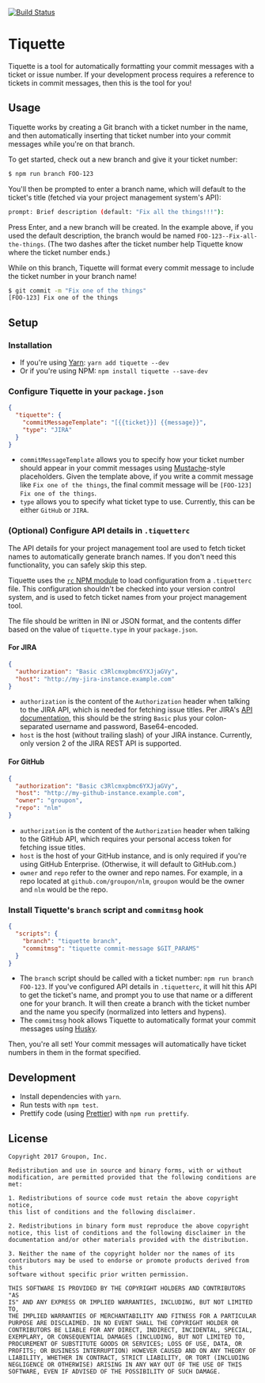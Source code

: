 [![Build Status](https://travis-ci.org/groupon/tiquette.svg?branch=master)](https://travis-ci.org/groupon/tiquette)

# Tiquette

Tiquette is a tool for automatically formatting your commit messages with a ticket or issue number. If your development process requires a reference to tickets in commit messages, then this is the tool for you!

## Usage

Tiquette works by creating a Git branch with a ticket number in the name, and then automatically inserting that ticket number into your commit messages while you're on that branch.

To get started, check out a new branch and give it your ticket number:

```bash
$ npm run branch FOO-123
```

You'll then be prompted to enter a branch name, which will default to the ticket's title (fetched via your project management system's API):

```bash
prompt: Brief description (default: "Fix all the things!!!"):
```

Press Enter, and a new branch will be created. In the example above, if you used the default description, the branch would be named `FOO-123--Fix-all-the-things`. (The two dashes after the ticket number help Tiquette know where the ticket number ends.)

While on this branch, Tiquette will format every commit message to include the ticket number in your branch name!

```bash
$ git commit -m "Fix one of the things"
[FOO-123] Fix one of the things
```

## Setup

### Installation

- If you're using [Yarn](https://yarnpkg.com/): `yarn add tiquette --dev`
- Or if you're using NPM: `npm install tiquette --save-dev`

### Configure Tiquette in your `package.json`

```JSON
{
  "tiquette": {
    "commitMessageTemplate": "[{{ticket}}] {{message}}",
    "type": "JIRA"
  }
}
```

- `commitMessageTemplate` allows you to specify how your ticket number should appear in your commit messages using [Mustache](https://mustache.github.io/)-style placeholders. Given the template above, if you write a commit message like `Fix one of the things`, the final commit message will be `[FOO-123] Fix one of the things`.
- `type` allows you to specify what ticket type to use. Currently, this can be either `GitHub` or `JIRA`.

### (Optional) Configure API details in `.tiquetterc`

The API details for your project management tool are used to fetch ticket names to automatically generate branch names. If you don't need this functionality, you can safely skip this step.

Tiquette uses the [`rc` NPM module](https://github.com/dominictarr/rc) to load configuration from a `.tiquetterc` file. This configuration shouldn't be checked into your version control system, and is used to fetch ticket names from your project management tool.

The file should be written in INI or JSON format, and the contents differ based on the value of `tiquette.type` in your `package.json`.

#### For JIRA

```JSON
{
  "authorization": "Basic c3Rlcmxpbmc6YXJjaGVy",
  "host": "http://my-jira-instance.example.com"
}
```

- `authorization` is the content of the `Authorization` header when talking to the JIRA API, which is needed for fetching issue titles. Per JIRA's [API documentation](https://developer.atlassian.com/cloud/jira/platform/jira-rest-api-basic-authentication/#supplying-basic-auth-headers), this should be the string `Basic` plus your colon-separated username and password, Base64-encoded.
- `host` is the host (without trailing slash) of your JIRA instance. Currently, only version 2 of the JIRA REST API is supported.

#### For GitHub

```JSON
{
  "authorization": "Basic c3Rlcmxpbmc6YXJjaGVy",
  "host": "http://my-github-instance.example.com",
  "owner": "groupon",
  "repo": "nlm"
}
```

- `authorization` is the content of the `Authorization` header when talking to the GitHub API, which requires your personal access token for fetching issue titles.
- `host` is the host of your GitHub instance, and is only required if you're using GitHub Enterprise. (Otherwise, it will default to GitHub.com.)
- `owner` and `repo` refer to the owner and repo names. For example, in a repo located at `github.com/groupon/nlm`, `groupon` would be the owner and `nlm` would be the repo.

### Install Tiquette's `branch` script and `commitmsg` hook

```JSON
{
  "scripts": {
    "branch": "tiquette branch",
    "commitmsg": "tiquette commit-message $GIT_PARAMS"
  }
}
```

- The `branch` script should be called with a ticket number: `npm run branch FOO-123`. If you've configured API details in `.tiquetterc`, it will hit this API to get the ticket's name, and prompt you to use that name or a different one for your branch. It will then create a branch with the ticket number and the name you specify (normalized into letters and hypens).
- The `commitmsg` hook allows Tiquette to automatically format your commit messages using [Husky](https://github.com/typicode/husky).

Then, you're all set! Your commit messages will automatically have ticket numbers in them in the format specified.

## Development

- Install dependencies with `yarn`.
- Run tests with `npm test`.
- Prettify code (using [Prettier](https://github.com/prettier/prettier)) with `npm run prettify`.

## License

    Copyright 2017 Groupon, Inc.

    Redistribution and use in source and binary forms, with or without
    modification, are permitted provided that the following conditions are
    met:

    1. Redistributions of source code must retain the above copyright notice,
    this list of conditions and the following disclaimer.

    2. Redistributions in binary form must reproduce the above copyright
    notice, this list of conditions and the following disclaimer in the
    documentation and/or other materials provided with the distribution.

    3. Neither the name of the copyright holder nor the names of its
    contributors may be used to endorse or promote products derived from this
    software without specific prior written permission.

    THIS SOFTWARE IS PROVIDED BY THE COPYRIGHT HOLDERS AND CONTRIBUTORS "AS
    IS" AND ANY EXPRESS OR IMPLIED WARRANTIES, INCLUDING, BUT NOT LIMITED TO,
    THE IMPLIED WARRANTIES OF MERCHANTABILITY AND FITNESS FOR A PARTICULAR
    PURPOSE ARE DISCLAIMED. IN NO EVENT SHALL THE COPYRIGHT HOLDER OR
    CONTRIBUTORS BE LIABLE FOR ANY DIRECT, INDIRECT, INCIDENTAL, SPECIAL,
    EXEMPLARY, OR CONSEQUENTIAL DAMAGES (INCLUDING, BUT NOT LIMITED TO,
    PROCUREMENT OF SUBSTITUTE GOODS OR SERVICES; LOSS OF USE, DATA, OR
    PROFITS; OR BUSINESS INTERRUPTION) HOWEVER CAUSED AND ON ANY THEORY OF
    LIABILITY, WHETHER IN CONTRACT, STRICT LIABILITY, OR TORT (INCLUDING
    NEGLIGENCE OR OTHERWISE) ARISING IN ANY WAY OUT OF THE USE OF THIS
    SOFTWARE, EVEN IF ADVISED OF THE POSSIBILITY OF SUCH DAMAGE.
